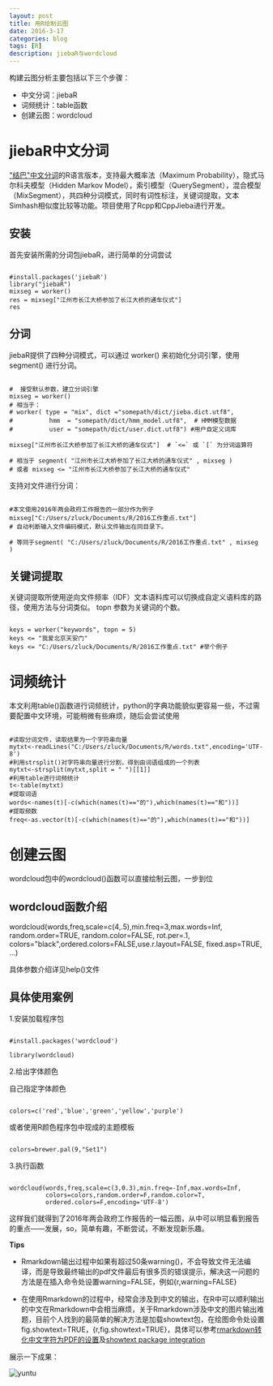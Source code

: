 ```yaml
---
layout: post
title: 用R绘制云图
date: 2016-3-17
categories: blog
tags: [R]
description: jiebaR与wordcloud
---
```


构建云图分析主要包括以下三个步骤：

- 中文分词：jiebaR
- 词频统计：table函数
- 创建云图：wordcloud


# jiebaR中文分词

["结巴"中文分词](https://github.com/fxsjy/jieba)的R语言版本，支持最大概率法（Maximum Probability），隐式马尔科夫模型（Hidden Markov Model），索引模型（QuerySegment），混合模型（MixSegment），共四种分词模式，同时有词性标注，关键词提取，文本Simhash相似度比较等功能。项目使用了Rcpp和CppJieba进行开发。

## 安装

首先安装所需的分词包jiebaR，进行简单的分词尝试

```

#install.packages('jiebaR')
library("jiebaR")
mixseg = worker()
res = mixseg["江州市长江大桥参加了长江大桥的通车仪式"]
res

```

## 分词

jiebaR提供了四种分词模式，可以通过 worker() 来初始化分词引擎，使用 segment() 进行分词。

```{r，echo=T}

#  接受默认参数，建立分词引擎 
mixseg = worker()
# 相当于：
# worker( type = "mix", dict ="somepath/dict/jieba.dict.utf8",
#          hmm  = "somepath/dict/hmm_model.utf8",  # HMM模型数据
#          user = "somepath/dict/user.dict.utf8") #用户自定义词库

mixseg["江州市长江大桥参加了长江大桥的通车仪式"]  # `<=` 或 `[` 为分词运算符

# 相当于 segment( "江州市长江大桥参加了长江大桥的通车仪式" , mixseg ) 
# 或者 mixseg <= "江州市长江大桥参加了长江大桥的通车仪式"

```

支持对文件进行分词：

```{r}

#本文使用2016年两会政府工作报告的一部分作为例子
mixseg["C:/Users/zluck/Documents/R/2016工作重点.txt"] 
# 自动判断输入文件编码模式，默认文件输出在同目录下。

# 等同于segment( "C:/Users/zluck/Documents/R/2016工作重点.txt" , mixseg )

```


## 关键词提取

关键词提取所使用逆向文件频率（IDF）文本语料库可以切换成自定义语料库的路径，使用方法与分词类似。 topn 参数为关键词的个数。

```{r}

keys = worker("keywords", topn = 5)
keys <= "我爱北京天安门"
keys <= "C:/Users/zluck/Documents/R/2016工作重点.txt" #举个例子

```


# 词频统计

本文利用table()函数进行词频统计，python的字典功能貌似更容易一些，不过需要配置中文环境，可能稍微有些麻烦，随后会尝试使用

```{r,warning=FALSE}

#读取分词文件，读取结果为一个字符串向量
mytxt<-readLines("C:/Users/zluck/Documents/R/words.txt",encoding='UTF-8')
#利用strsplit()对字符串向量进行分割，得到由词语组成的一个列表
mytxt<-strsplit(mytxt,split = " ")[[1]]
#利用table进行词频统计
t<-table(mytxt)
#提取词语
words<-names(t)[-c(which(names(t)=="的"),which(names(t)=="和"))]
#提取频数
freq<-as.vector(t)[-c(which(names(t)=="的"),which(names(t)=="和"))] 

```


# 创建云图

wordcloud包中的wordcloud()函数可以直接绘制云图，一步到位

## wordcloud函数介绍

wordcloud(words,freq,scale=c(4,.5),min.freq=3,max.words=Inf,
	random.order=TRUE, random.color=FALSE, rot.per=.1,
	colors="black",ordered.colors=FALSE,use.r.layout=FALSE,
	fixed.asp=TRUE, ...)

具体参数介绍详见help()文件



## 具体使用案例

1.安装加载程序包

```{r}

#install.packages('wordcloud')

library(wordcloud)

```



2.给出字体颜色

自己指定字体颜色

```{r}

colors=c('red','blue','green','yellow','purple')

```

或者使用R颜色程序包中现成的主题模板

```{r}

colors=brewer.pal(9,"Set1")

```



3.执行函数

```{r,warning=FALSE,fig.showtext=TRUE}

wordcloud(words,freq,scale=c(3,0.3),min.freq=-Inf,max.words=Inf,
          colors=colors,random.order=F,random.color=T,
          ordered.colors=F,encoding='UTF-8')

```

这样我们就得到了2016年两会政府工作报告的一幅云图，从中可以明显看到报告的重点——发展，so，简单有趣，不断尝试，不断发现新乐趣。

**Tips**

- Rmarkdown输出过程中如果有超过50条warning()，不会导致文件无法编译，而是导致最终输出的pdf文件最后有很多页的错误提示，解决这一问题的方法是在插入命令处设置warning=FALSE，例如{r,warning=FALSE}

- 在使用Rmarkdown的过程中，经常会涉及到中文的输出，在R中可以顺利输出的中文在Rmarkdown中会相当麻烦，关于Rmarkdown涉及中文的图片输出难题，目前个人找到的最简单的解决方法是加载showtext包，在绘图命令处设置fig.showtext=TRUE，{r,fig.showtext=TRUE}，具体可以参考[rmarkdown转化中文字符为PDF的设置](http://www.jianshu.com/p/0bfda49f1a52)及[showtext package integration](https://github.com/yihui/knitr/issues/799)


展示一下成果：

![yuntu](https://raw.githubusercontent.com/zluckyhou/zluckyhou.github.io/master/img/yuntu.PNG)